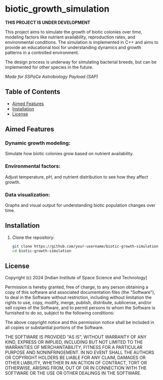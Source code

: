 # biotic_growth_simulation

**THIS PROJECT IS UNDER DEVELOPMENT**

This project aims to simulate the growth of biotic colonies over time, modeling 
factors like nutrient availability, reproduction rates, and environmental 
conditions. The simulation is implemented in C++ and aims to provide an 
educational tool for understanding dynamics and growth patterns in a controlled 
environment.

The design process is underway for simulating bacterial breeds, but can be 
implemented for other species in the future.

_Made for SSPaCe Astrobiology Payload (SAP)_

## Table of Contents
- [Aimed Features](#<aimed-features>)
- [Installation](#installation)
- [License](#license)

## Aimed Features
### Dynamic growth modeling: 
Simulate how biotic colonies grow based on nutrient availability.
### Environmental factors: 
Adjust temperature, pH, and nutrient distribution to see how they affect 
growth.
### Data visualization: 
Graphs and visual output for understanding biotic population changes over 
time.

## Installation

1. Clone the repository:
   ```bash
   git clone https://github.com/your-username/biotic-growth-simulation.git
   cd biotic-growth-simulation

## License

Copyright (c) 2024 [Indian Institute of Space Science and Technology]

Permission is hereby granted, free of charge, to any person obtaining a copy
of this software and associated documentation files (the "Software"), to deal
in the Software without restriction, including without limitation the rights
to use, copy, modify, merge, publish, distribute, sublicense, and/or sell
copies of the Software, and to permit persons to whom the Software is
furnished to do so, subject to the following conditions:

The above copyright notice and this permission notice shall be included in all
copies or substantial portions of the Software.

THE SOFTWARE IS PROVIDED "AS IS", WITHOUT WARRANTY OF ANY KIND, EXPRESS OR
IMPLIED, INCLUDING BUT NOT LIMITED TO THE WARRANTIES OF MERCHANTABILITY,
FITNESS FOR A PARTICULAR PURPOSE AND NONINFRINGEMENT. IN NO EVENT SHALL THE
AUTHORS OR COPYRIGHT HOLDERS BE LIABLE FOR ANY CLAIM, DAMAGES OR OTHER
LIABILITY, WHETHER IN AN ACTION OF CONTRACT, TORT OR OTHERWISE, ARISING FROM,
OUT OF OR IN CONNECTION WITH THE SOFTWARE OR THE USE OR OTHER DEALINGS IN THE
SOFTWARE.
